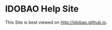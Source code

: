 ---
---

# IDOBAO Help Site

<i class="fas fa-info-circle"></i> This Site is best viewed on <a href="http://idobao.github.io">http://idobao.github.io</a>.
